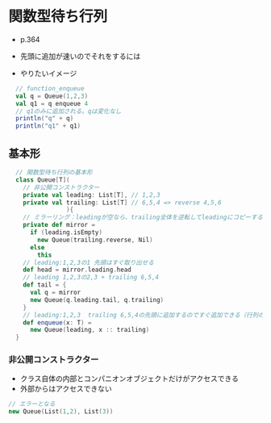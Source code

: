 # 関数型待ち行列
- p.364
- 先頭に追加が速いのでそれをするには

- やりたいイメージ

```scala
  // function_enqueue
  val q = Queue(1,2,3)
  val q1 = q enqueue 4
  // q1のみに追加される。qは変化なし
  println("q" + q)
  println("q1" + q1)
```

## 基本形

```scala
  // 関数型待ち行列の基本形
  class Queue[T](
    // 非公開コンストラクター
    private val leading: List[T], // 1,2,3
    private val trailing: List[T] // 6,5,4 => reverse 4,5,6
                ){
    // ミラーリング：leadingが空なら、trailing全体を逆転してleadingにコピーする
    private def mirror =
      if (leading.isEmpty)
        new Queue(trailing.reverse, Nil)
      else
        this
    // leading:1,2,3の1 先頭はすぐ取り出せる
    def head = mirror.leading.head
    // leading 1,2,3の2,3 + trailing 6,5,4
    def tail = {
      val q = mirror
      new Queue(q.leading.tail, q.trailing)
    }
    // leading:1,2,3  trailing 6,5,4の先頭に追加するのですぐ追加できる（行列の末尾に)
    def enqueue(x: T) =
      new Queue(leading, x :: trailing)
  }
```

### 非公開コンストラクター
- クラス自体の内部とコンパニオンオブジェクトだけがアクセスできる
- 外部からはアクセスできない
```scala
// エラーとなる
new Queue(List(1,2), List(3))
```

